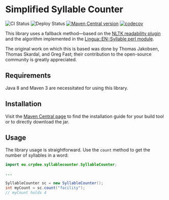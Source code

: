 
# Simplified Syllable Counter

![CI Status](https://github.com/BNW0/simplified-syllable-counter/workflows/CI/badge.svg)
![Deploy Status](https://github.com/BNW0/simplified-syllable-counter/workflows/Deploy/badge.svg)
[![Maven Central version](https://img.shields.io/maven-central/v/eu.crydee/simplified-syllable-counter.svg)](https://search.maven.org/search?q=g:eu.crydee%20a:simplified-syllable-counter)
[![codecov](https://codecov.io/gh/BNW0/simplified-syllable-counter/branch/master/graph/badge.svg)](https://codecov.io/gh/BNW0/simplified-syllable-counter)

This library uses a fallback method—based on the [NLTK readability plugin][nltk] and the algorithm implemented in the [Lingua::EN::Syllable perl module][perl].

The original work on which this is based was done by Thomas Jakobsen, Thomas Skardal, and Greg Fast; their contribution to the open-source community is greatly appreciated.

[nltk]: https://github.com/nltk/nltk_contrib/blob/master/nltk_contrib/readability/syllables_en.py
[perl]: http://search.cpan.org/~neilb/Lingua-EN-Syllable-0.26/

## Requirements

Java 8 and Maven 3 are necessitated for using this library.

## Installation

Visit the [Maven Central page](https://search.maven.org/search?q=g:eu.crydee%20a:simplified-syllable-counter) to find the installation guide for your build tool or to directly download the jar.

## Usage

The library usage is straightforward. Use the `count` method to get the number of syllables in a word:

```java
import eu.crydee.syllablecounter.SyllableCounter;

...

SyllableCounter sc = new SyllableCounter();
int myCount = sc.count("facility");
// myCount holds 4
```